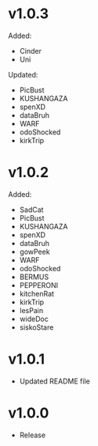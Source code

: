 # v1.0.3
Added:
- Cinder
- Uni

Updated:
- PicBust
- KUSHANGAZA
- spenXD
- dataBruh
- WARF
- odoShocked
- kirkTrip

# v1.0.2
Added:
- SadCat
- PicBust
- KUSHANGAZA
- spenXD
- dataBruh
- gowPeek
- WARF
- odoShocked
- BERMUS
- PEPPERONI
- kitchenRat
- kirkTrip
- lesPain
- wideDoc
- siskoStare

# v1.0.1
- Updated README file

# v1.0.0
- Release